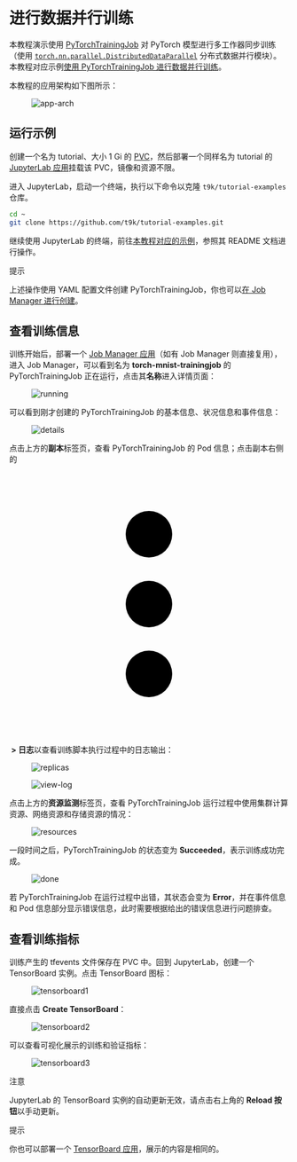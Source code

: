 # 进行数据并行训练

本教程演示使用 <a target="_blank" rel="noopener noreferrer" href="https://t9k.github.io/user-manuals/latest/modules/jobs/pytorchtrainingjob.html">PyTorchTrainingJob</a> 对 PyTorch 模型进行多工作器同步训练（使用 <a target="_blank" rel="noopener noreferrer" href="https://pytorch.org/docs/stable/generated/torch.nn.parallel.DistributedDataParallel.html">`torch.nn.parallel.DistributedDataParallel`</a> 分布式数据并行模块）。本教程对应示例<a target="_blank" rel="noopener noreferrer" href="https://github.com/t9k/tutorial-examples/tree/master/job/pytorchtrainingjob/ddp">使用 PyTorchTrainingJob 进行数据并行训练</a>。

本教程的应用架构如下图所示：

<figure class="architecture">
  <img alt="app-arch" src="../../assets/task/train-model/dp-training/app-arch.drawio.svg" />
</figure>

## 运行示例

创建一个名为 tutorial、大小 1 Gi 的 [PVC](../../storage/volume.md)，然后部署一个同样名为 tutorial 的 [JupyterLab 应用](../../app/jupyter-lab.md)挂载该 PVC，镜像和资源不限。

进入 JupyterLab，启动一个终端，执行以下命令以克隆 `t9k/tutorial-examples` 仓库。

```bash
cd ~
git clone https://github.com/t9k/tutorial-examples.git
```

继续使用 JupyterLab 的终端，前往<a target="_blank" rel="noopener noreferrer" href="https://github.com/t9k/tutorial-examples/tree/master/job/pytorchtrainingjob/ddp">本教程对应的示例</a>，参照其 README 文档进行操作。

<aside class="note tip">
<div class="title">提示</div>

上述操作使用 YAML 配置文件创建 PyTorchTrainingJob，你也可以[在 Job Manager 进行创建]()。

</aside>

## 查看训练信息

训练开始后，部署一个 [Job Manager 应用](../../app/job-manager.md)（如有 Job Manager 则直接复用），进入 Job Manager，可以看到名为 **torch-mnist-trainingjob** 的 PyTorchTrainingJob 正在运行，点击其**名称**进入详情页面：

<figure class="screenshot">
    <img alt="running" src="../../assets/task/train-model/dp-training/running.png" />
</figure>

可以看到刚才创建的 PyTorchTrainingJob 的基本信息、状况信息和事件信息：

<figure class="screenshot">
    <img alt="details" src="../../assets/task/train-model/dp-training/details.png" />
</figure>

点击上方的**副本**标签页，查看 PyTorchTrainingJob 的 Pod 信息；点击副本右侧的 <span class="twemoji"><svg xmlns="http://www.w3.org/2000/svg" viewBox="0 0 24 24"><path d="M12 16a2 2 0 0 1 2 2 2 2 0 0 1-2 2 2 2 0 0 1-2-2 2 2 0 0 1 2-2m0-6a2 2 0 0 1 2 2 2 2 0 0 1-2 2 2 2 0 0 1-2-2 2 2 0 0 1 2-2m0-6a2 2 0 0 1 2 2 2 2 0 0 1-2 2 2 2 0 0 1-2-2 2 2 0 0 1 2-2Z"></path></svg></span>**&nbsp;> 日志**以查看训练脚本执行过程中的日志输出：

<figure class="screenshot">
    <img alt="replicas" src="../../assets/task/train-model/dp-training/replicas.png" />
</figure>

<figure class="screenshot">
    <img alt="view-log" src="../../assets/task/train-model/dp-training/view-log.png" />
</figure>

点击上方的**资源监测**标签页，查看 PyTorchTrainingJob 运行过程中使用集群计算资源、网络资源和存储资源的情况：

<figure class="screenshot">
    <img alt="resources" src="../../assets/task/train-model/dp-training/resources.png" />
</figure>

一段时间之后，PyTorchTrainingJob 的状态变为 **Succeeded**，表示训练成功完成。

<figure class="screenshot">
    <img alt="done" src="../../assets/task/train-model/dp-training/done.png" />
</figure>

若 PyTorchTrainingJob 在运行过程中出错，其状态会变为 **Error**，并在事件信息和 Pod 信息部分显示错误信息，此时需要根据给出的错误信息进行问题排查。

## 查看训练指标

训练产生的 tfevents 文件保存在 PVC 中。回到 JupyterLab，创建一个 TensorBoard 实例。点击 TensorBoard 图标：

<figure class="screenshot">
    <img alt="tensorboard1" src="../../assets/task/train-model/dp-training/tensorboard1.png" />
</figure>

直接点击 **Create TensorBoard**：

<figure class="screenshot">
    <img alt="tensorboard2" src="../../assets/task/train-model/dp-training/tensorboard2.png" />
</figure>

可以查看可视化展示的训练和验证指标：

<figure class="screenshot">
    <img alt="tensorboard3" src="../../assets/task/train-model/dp-training/tensorboard3.png" />
</figure>

<aside class="note">
<div class="title">注意</div>

JupyterLab 的 TensorBoard 实例的自动更新无效，请点击右上角的 **Reload 按钮**以手动更新。

</aside>

<aside class="note tip">
<div class="title">提示</div>

你也可以部署一个 [TensorBoard 应用](../../app/tensorboard.md)，展示的内容是相同的。

</aside>

